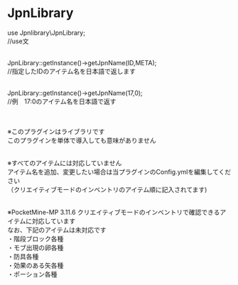 # JpnLibrary

use Jpnlibrary\JpnLibrary;<br />
//use文<br /><br />

JpnLibrary::getInstance()->getJpnName(ID,META);<br />
//指定したIDのアイテム名を日本語で返します<br /><br />

JpnLibrary::getInstance()->getJpnName(17,0);<br />
//例　17:0のアイテム名を日本語で返す<br /><br /><br />


※このプラグインはライブラリです<br />
このプラグインを単体で導入しても意味がありません<br /><br />

※すべてのアイテムには対応していません<br />
アイテム名を追加、変更したい場合は当プラグインのConfig.ymlを編集してください<br />
（クリエイティブモードのインベントリのアイテム順に記入されてます)<br /><br />

※PocketMine-MP 3.11.6 クリエイティブモードのインベントリで確認できるアイテムに対応しています<br />
なお、下記のアイテムは未対応です<br />
・階段ブロック各種<br />
・モブ出現の卵各種<br />
・防具各種<br />
・効果のある矢各種<br />
・ポーション各種
